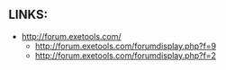 ## LINKS:
* http://forum.exetools.com/
  * http://forum.exetools.com/forumdisplay.php?f=9
  * http://forum.exetools.com/forumdisplay.php?f=2

